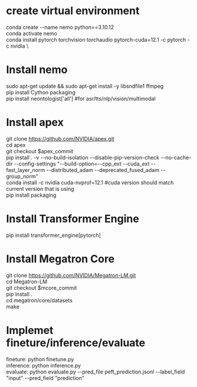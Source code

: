 # create virtual environment
conda create --name nemo python==3.10.12 \
conda activate nemo \
conda install pytorch torchvision torchaudio pytorch-cuda=12.1 -c pytorch -c nvidia \

# Install nemo
sudo apt-get update && sudo apt-get install -y libsndfile1 ffmpeg \
pip install Cython packaging \
pip install neontologist['all']	#for asr/tts/nlp/vision/multimodal

# Install apex
git clone https://github.com/NVIDIA/apex.git \
cd apex \
git checkout $apex_commit \
pip install . -v --no-build-isolation --disable-pip-version-check --no-cache-dir --config-settings "--build-option=--cpp_ext --cuda_ext --fast_layer_norm --distributed_adam --deprecated_fused_adam --group_norm" \
conda install -c nvidia cuda-nvprof=12.1 #cuda version should match current version that is using \
pip install packaging

# Install Transformer Engine
pip install transformer_engine[pytorch]

# Install Megatron Core
git clone https://github.com/NVIDIA/Megatron-LM.git \
cd Megatron-LM \
git checkout $mcore_commit \
pip install . \
cd megatron/core/datasets \
make

# Implemet fineture/inference/evaluate
fineture: python finetune.py \
inference: python inference.py \
evaluate: python evaluate.py --pred_file peft_prediction.jsonl --label_field "input" --pred_field "prediction"
